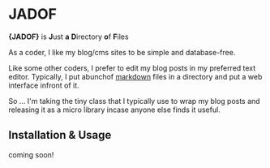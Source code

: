 JADOF
=====

**{JADOF}** is **J**ust **a** **D**irectory **o**f **F**iles

As a coder, I like my blog/cms sites to be simple and database-free.

Like some other coders, I prefer to edit my blog posts in my preferred 
text editor.  Typically, I put abunchof [markdown][] files in a directory 
and put a web interface infront of it.

So ... I'm taking the tiny class that I typically use to wrap my blog 
posts and releasing it as a micro library incase anyone else finds it useful.

Installation & Usage
--------------------

coming soon!

[markdown]: http://en.wikipedia.org/wiki/Markdown
